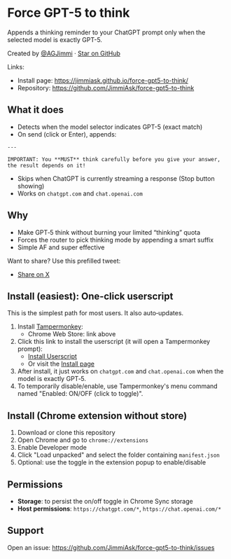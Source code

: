# Force GPT-5 to think

Appends a thinking reminder to your ChatGPT prompt only when the selected model is exactly GPT-5.

Created by [@AGJimmi](https://x.com/AGJimmi) · [Star on GitHub](https://github.com/JimmiAsk/force-gpt5-to-think)

Links:
- Install page: https://jimmiask.github.io/force-gpt5-to-think/
- Repository: https://github.com/JimmiAsk/force-gpt5-to-think

## What it does
- Detects when the model selector indicates GPT-5 (exact match)
- On send (click or Enter), appends:

```
---

IMPORTANT: You **MUST** think carefully before you give your answer, the result depends on it!
```

- Skips when ChatGPT is currently streaming a response (Stop button showing)
- Works on `chatgpt.com` and `chat.openai.com`

## Why
- Make GPT‑5 think without burning your limited “thinking” quota
- Forces the router to pick thinking mode by appending a smart suffix
- Simple AF and super effective

Want to share? Use this prefilled tweet:
- [Share on X](https://twitter.com/intent/tweet?text=why%20pay%20%24200%20for%20unlimited%20GPT-5%20thinking%0A%0Awhen%20i%20made%20an%20extension%20that%20will%20do%20it%20for%20free%0A%0Ait%20makes%20GPT-5%20think%20by%20adding%20to%20the%20prompt%0A%0Ait%27s%20simple%20af%20but%20super%20effective%0A%0Aif%20you%20don%27t%20use%20this%20you%27re%20ngmi%0A%0AInstall%3A%20https%3A%2F%2Fjimmiask.github.io%2Fforce-gpt5-to-think%2F%0ARepo%3A%20https%3A%2F%2Fgithub.com%2FJimmiAsk%2Fforce-gpt5-to-think)

## Install (easiest): One‑click userscript
This is the simplest path for most users. It also auto‑updates.

1. Install [Tampermonkey](https://chromewebstore.google.com/detail/tampermonkey/dhdgffkkebhmkfjojejmpbldmpobfkfo):
   - Chrome Web Store: link above
2. Click this link to install the userscript (it will open a Tampermonkey prompt):
   - [Install Userscript](https://raw.githubusercontent.com/JimmiAsk/force-gpt5-to-think/main/userscript/force-gpt5.user.js)
   - Or visit the [Install page](https://jimmiask.github.io/force-gpt5-to-think/)
3. After install, it just works on `chatgpt.com` and `chat.openai.com` when the model is exactly GPT‑5.
4. To temporarily disable/enable, use Tampermonkey's menu command named "Enabled: ON/OFF (click to toggle)".

## Install (Chrome extension without store)
1. Download or clone this repository
2. Open Chrome and go to `chrome://extensions`
3. Enable Developer mode
4. Click "Load unpacked" and select the folder containing `manifest.json`
5. Optional: use the toggle in the extension popup to enable/disable

## Permissions
- **Storage**: to persist the on/off toggle in Chrome Sync storage
- **Host permissions**: `https://chatgpt.com/*`, `https://chat.openai.com/*`

## Support
Open an issue: https://github.com/JimmiAsk/force-gpt5-to-think/issues

